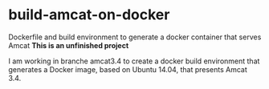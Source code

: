 # build-amcat-on-docker
Dockerfile and build environment to generate a docker container that serves Amcat
**This is an unfinished project**

I am working in branche amcat3.4 to create a docker build environment
that generates a Docker image, based on Ubuntu 14.04, that presents
Amcat 3.4.


